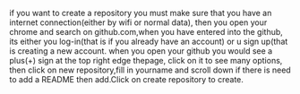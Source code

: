 if you want to create a repository you must make sure that you have an internet connection(either by wifi or normal data), then you open your chrome and search on github.com,when you have entered into the github, its either you log-in(that is if you already have an account) or u sign up(that is creating a new account.
when you open your github you would see a plus(+) sign at the top right edge thepage, click on it to see many options, then click on new repository,fill in yourname and scroll down if there is need to add a README then add.Click on create repository to create.
